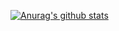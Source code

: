 
[![Anurag's github stats](https://github-readme-stats.vercel.app/api?username=huynhsamha&show_icons=true&count_private=true)](https://github.com/huynhsamha)




<!--

- 🔭 I’m currently working on **Java** and **NodeJS**
- 🌱 I’m currently learning *Elasticsearch, Grafana, Prometheus* and more ...

[![Top Langs](https://github-readme-stats.vercel.app/api/top-langs/?username=huynhsamha&layout=compact&hide=xml&langs_count=6)](https://github.com/huynhsamha)


[![ReadMe Card](https://github-readme-stats.vercel.app/api/pin/?username=vnspoj&repo=vnspoj.github.io&show_owner=true)](https://vnspoj.github.io/)


[![ReadMe Card](https://github-readme-stats.vercel.app/api/pin/?username=wearenodev&repo=wearenodev.github.io&show_owner=true)](https://wearenodev.github.io/)


[![ReadMe Card](https://github-readme-stats.vercel.app/api/pin/?username=huynhsamha&repo=dontpad&show_owner=true)](https://github.com/huynhsamha/dontpad)
[![ReadMe Card](https://github-readme-stats.vercel.app/api/pin/?username=huynhsamha&repo=electron-file-encryption&show_owner=true)](https://github.com/huynhsamha/electron-file-encryption)

[![ReadMe Card](https://github-readme-stats.vercel.app/api/pin/?username=huynhsamha&repo=grafana-dashboards-elasticsearch&show_owner=true)](https://github.com/huynhsamha/grafana-dashboards-elasticsearch)
[![ReadMe Card](https://github-readme-stats.vercel.app/api/pin/?username=huynhsamha&repo=crypto&show_owner=true)](https://github.com/huynhsamha/crypto)

-->




<!--
**huynhsamha/huynhsamha** is a ✨ _special_ ✨ repository because its `README.md` (this file) appears on your GitHub profile.

Here are some ideas to get you started:

- 🔭 I’m currently working on ...
- 🌱 I’m currently learning ...
- 👯 I’m looking to collaborate on ...
- 🤔 I’m looking for help with ...
- 💬 Ask me about ...
- 📫 How to reach me: ...
- 😄 Pronouns: ...
- ⚡ Fun fact: ...
-->
